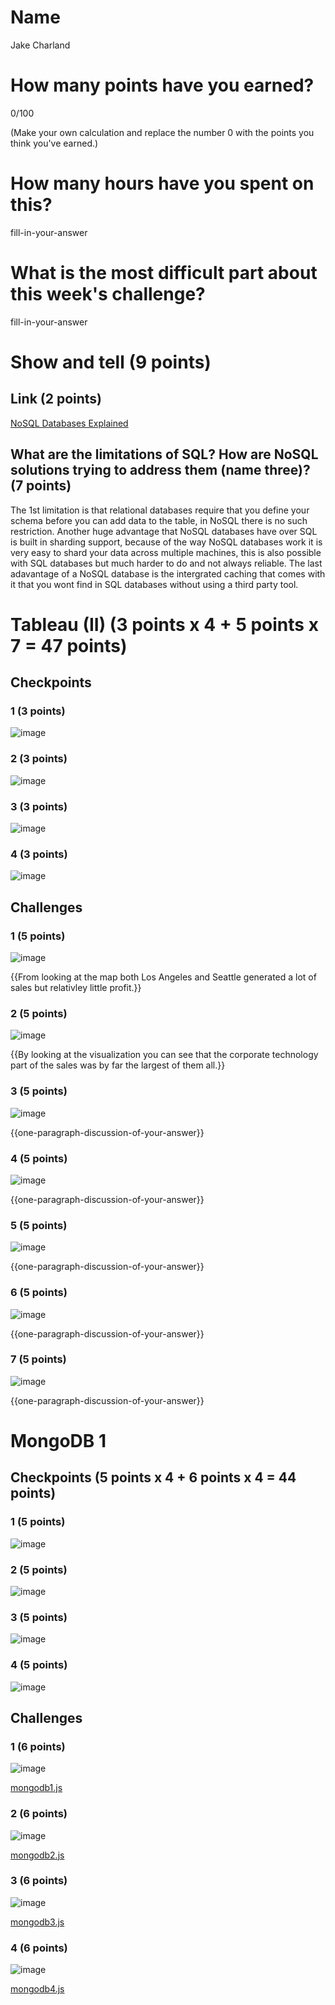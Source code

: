 # Name

Jake Charland 

# How many points have you earned?

0/100

(Make your own calculation and replace the number 0 with the points you think you've earned.)

# How many hours have you spent on this?

fill-in-your-answer

# What is the most difficult part about this week's challenge?

fill-in-your-answer

# Show and tell (9 points)

## Link (2 points)

[NoSQL Databases Explained](http://www.mongodb.com/nosql-explained)

## What are the limitations of SQL? How are NoSQL solutions trying to address them (name three)? (7 points)

The 1st limitation is that relational databases require that you define your schema before you can add data to the table, in NoSQL there is no such restriction. Another huge advantage that NoSQL databases have over SQL is built in sharding support, because of the way NoSQL databases work it is very easy to shard your data across multiple machines, this is also possible with SQL databases but much harder to do and not always reliable. The last adavantage of a NoSQL database is the intergrated caching that comes with it that you wont find in SQL databases without using a third party tool.

# Tableau (II) (3 points x 4 + 5 points x 7 = 47 points)

## Checkpoints

### 1 (3 points)

![image](cp1.png?raw=true)

### 2 (3 points)

![image](cp2.png?raw=true)

### 3 (3 points)

![image](cp3.png?raw=true)

### 4 (3 points)

![image](cp4.png?raw=true)

## Challenges

### 1 (5 points)

![image](challenge1.png?raw=true)

{{From looking at the map both Los Angeles and Seattle generated a lot of sales but relativley little profit.}}

### 2 (5 points)

![image](challenge2.png?raw=true)

{{By looking at the visualization you can see that the corporate technology part of the sales was by far the largest of them all.}}

### 3 (5 points)

![image](challenge3.png?raw=true)

{{one-paragraph-discussion-of-your-answer}}

### 4 (5 points)

![image](challenge4.png?raw=true)

{{one-paragraph-discussion-of-your-answer}}

### 5 (5 points)

![image](challenge5.png?raw=true)

{{one-paragraph-discussion-of-your-answer}}

### 6 (5 points)

![image](challenge6.png?raw=true)

{{one-paragraph-discussion-of-your-answer}}

### 7 (5 points)

![image](challenge7.png?raw=true)

{{one-paragraph-discussion-of-your-answer}}


# MongoDB 1

## Checkpoints (5 points x 4 + 6 points x 4 = 44  points)

### 1 (5 points)

![image](image.png?raw=true)

### 2 (5 points)

![image](image.png?raw=true)

### 3 (5 points)

![image](image.png?raw=true)

### 4 (5 points)

![image](image.png?raw=true)

## Challenges


### 1 (6 points)

![image](image.png?raw=true)

[mongodb1.js](mongodb1.js)

### 2 (6 points)

![image](image.png?raw=true)

[mongodb2.js](mongodb2.js)

### 3 (6 points)

![image](image.png?raw=true)

[mongodb3.js](mongodb3.js)

### 4 (6 points)

![image](image.png?raw=true)

[mongodb4.js](mongodb4.js)
